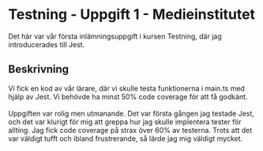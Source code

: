 # Testning - Uppgift 1 - Medieinstitutet
Det här var vår första inlämningsuppgift i kursen Testning, där jag introducerades till Jest.
## Beskrivning
Vi fick en kod av vår lärare, där vi skulle testa funktionerna i main.ts med hjälp av Jest. Vi behövde ha minst 50% code coverage för att få godkänt. 
<br><br>
Uppgiften var rolig men utmanande. Det var första gången jag testade Jest, och det var klurigt för mig att greppa hur jag skulle implentera tester för allting. Jag fick code coverage på strax över 60% av testerna. Trots att det var väldigt tufft och ibland frustrerande, så lärde jag mig väldigt mycket.
